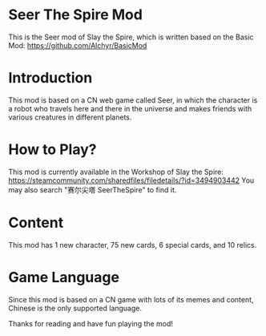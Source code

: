 # Seer The Spire Mod

This is the Seer mod of Slay the Spire, which is written based on the Basic Mod: https://github.com/Alchyr/BasicMod

# Introduction

This mod is based on a CN web game called Seer, in which the character is a robot who travels here and there in the universe and makes friends with various creatures in different planets.

# How to Play?

This mod is currently available in the Workshop of Slay the Spire: https://steamcommunity.com/sharedfiles/filedetails/?id=3494903442
You may also search "赛尔尖塔 SeerTheSpire" to find it.

# Content

This mod has 1 new character, 75 new cards, 6 special cards, and 10 relics.

# Game Language

Since this mod is based on a CN game with lots of its memes and content, Chinese is the only supported language. 

Thanks for reading and have fun playing the mod!
